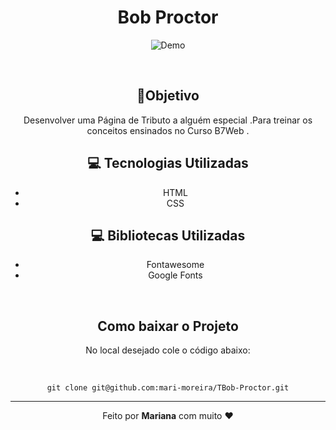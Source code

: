 <div align="center">

# Bob Proctor

![Demo](./src/ASSESTS/IMAGES/apresentacao.gif)



</br>


## 🎯Objetivo 
Desenvolver uma Página de Tributo a alguém especial .Para treinar os conceitos ensinados  no Curso B7Web . 

## 💻 Tecnologias Utilizadas

* HTML
* CSS

## 💻 Bibliotecas Utilizadas 

* Fontawesome
* Google Fonts

<br>

## Como baixar o Projeto 

No local desejado cole o código  abaixo: 

<br>

~~~
git clone git@github.com:mari-moreira/TBob-Proctor.git

~~~

***
Feito por <strong>Mariana</strong> com muito ❤️

</div>
